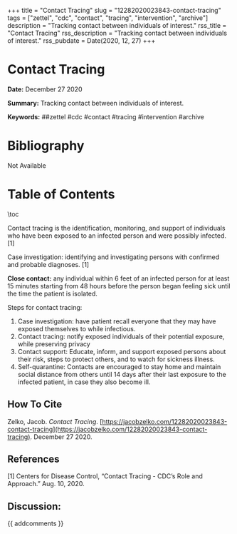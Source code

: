 +++
title = "Contact Tracing"
slug = "12282020023843-contact-tracing"
tags = ["zettel", "cdc", "contact", "tracing", "intervention", "archive"]
description = "Tracking contact between individuals of interest."
rss_title = "Contact Tracing"
rss_description = "Tracking contact between individuals of interest."
rss_pubdate = Date(2020, 12, 27)
+++



Contact Tracing
=========

**Date:** December 27 2020

**Summary:** Tracking contact between individuals of interest.

**Keywords:** ##zettel #cdc #contact #tracing #intervention #archive

Bibliography
==========

Not Available

Table of Contents
=========

\toc

Contact tracing is the identification, monitoring, and support of individuals who have been exposed to an infected person and were possibly infected. [1]

Case investigation: identifying and investigating persons with confirmed and probable diagnoses. [1]

**Close contact:** any individual within 6 feet of an infected person for at least 15 minutes starting from 48 hours before the person began feeling sick until the time the patient is isolated.

Steps for contact tracing:

1. Case investigation: have patient recall everyone that they may have exposed themselves to while infectious.
2. Contact tracing: notify exposed individuals of their potential exposure, while preserving privacy
3. Contact support: Educate, inform, and support exposed persons about their risk, steps to protect others, and to watch for sickness illness.
4. Self-quarantine: Contacts are encouraged to stay home and maintain social distance from others until 14 days after their last exposure to the infected patient, in case they also become ill.
## How To Cite

 Zelko, Jacob. _Contact Tracing_. [https://jacobzelko.com/12282020023843-contact-tracing](https://jacobzelko.com/12282020023843-contact-tracing). December 27 2020.
## References

[1] Centers for Disease Control, “Contact Tracing - CDC’s Role and Approach.” Aug. 10, 2020.
## Discussion: 

{{ addcomments }}
